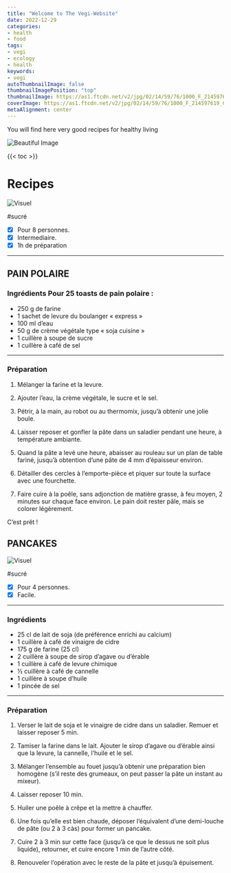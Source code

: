 ```yaml
---
title: "Welcome to The Vegi-Website"
date: 2022-12-29
categories:
- health
- food
tags:
- vegi
- ecology
- health
keywords:
- vegi
autoThumbnailImage: false
thumbnailImagePosition: "top"
thumbnailImage: https://as1.ftcdn.net/v2/jpg/02/14/59/76/1000_F_214597619_GgPZ3cQAasuYwMTeEqopTKfjMo2cOF8U.jpg
coverImage: https://as1.ftcdn.net/v2/jpg/02/14/59/76/1000_F_214597619_GgPZ3cQAasuYwMTeEqopTKfjMo2cOF8U.jpg
metaAlignment: center
---
```

You will find here very good recipes for healthy living
<!--more-->

![Beautiful Image](https://hips.hearstapps.com/hmg-prod.s3.amazonaws.com/images/heart-healthy-food-1580231690.jpg?)

{{< toc >}}

# Recipes

![Visuel](https://vegan-pratique.fr/wp-content/uploads/2018/07/pain-polaire-580x870.jpg "Une recette proposée par Envie d’une recette végétalienne ?")

\#sucré 

* [x] Pour 8 personnes. 
* [x] Intermediaire.
* [x] 1h de préparation

___

## PAIN POLAIRE

### Ingrédients Pour 25 toasts de pain polaire : 

* 250 g de farine
* 1 sachet de levure du boulanger « express »
* 100 ml d’eau
* 50 g de crème végétale type « soja cuisine »
* 1 cuillère à soupe de sucre
* 1 cuillère à café de sel

___ 
### Préparation

1. Mélanger la farine et la levure.

1. Ajouter l’eau, la crème végétale, le sucre et le sel.

1. Pétrir, à la main, au robot ou au thermomix, jusqu’à obtenir une jolie boule.

1. Laisser reposer et gonfler la pâte dans un saladier pendant une heure, à température ambiante.

1. Quand la pâte a levé une heure, abaisser au rouleau sur un plan de table fariné, jusqu’à obtention d’une pâte de 4 mm d’épaisseur environ.

1. Détailler des cercles à l’emporte-pièce et piquer sur toute la surface avec une fourchette.

1. Faire cuire à la poêle, sans adjonction de matière grasse, à feu moyen, 2 minutes sur chaque face environ. Le pain doit rester pâle, mais se colorer légèrement.

C’est prêt !

## PANCAKES

![Visuel](https://vegan-pratique.fr/wp-content/uploads/2022/01/pancakes-vegan-580x580.jpg "Une recette proposée par Anima International")

\#sucré 

* [x] Pour 4 personnes. 
* [x] Facile.

___
### Ingrédients

* 25 cl de lait de soja (de préférence enrichi au calcium)
* 1 cuillère à café de vinaigre de cidre
* 175 g de farine (25 cl)
* 2 cuillère à soupe de sirop d’agave ou d’érable
* 1 cuillère à café de levure chimique
* ½ cuillère à café de cannelle
* 1 cuillère à soupe d’huile
* 1 pincée de sel
  


___
### Préparation

1. Verser le lait de soja et le vinaigre de cidre dans un saladier. Remuer et laisser reposer 5 min.

1. Tamiser la farine dans le lait. Ajouter le sirop d’agave ou d’érable ainsi que la levure, la cannelle, l’huile et le sel.

1. Mélanger l’ensemble au fouet jusqu’à obtenir une préparation bien homogène (s’il reste des grumeaux, on peut passer la pâte un instant au mixeur).

1. Laisser reposer 10 min.

1. Huiler une poêle à crêpe et la mettre à chauffer.

1. Une fois qu’elle est bien chaude, déposer l’équivalent d’une demi-louche de pâte (ou 2 à 3 càs) pour former un pancake.

1. Cuire 2 à 3 min sur cette face (jusqu’à ce que le dessus ne soit plus liquide), retourner, et cuire encore 1 min de l’autre côté.

1. Renouveler l’opération avec le reste de la pâte et jusqu’à épuisement.

